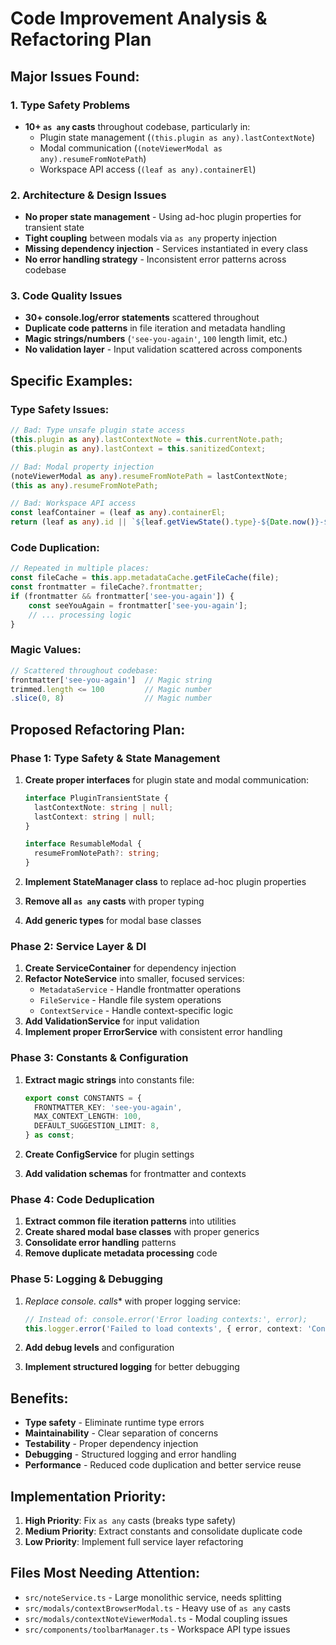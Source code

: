 # Code Improvement Analysis & Refactoring Plan

## **Major Issues Found:**

### **1. Type Safety Problems**
- **10+ `as any` casts** throughout codebase, particularly in:
  - Plugin state management (`(this.plugin as any).lastContextNote`)
  - Modal communication (`(noteViewerModal as any).resumeFromNotePath`)
  - Workspace API access (`(leaf as any).containerEl`)

### **2. Architecture & Design Issues**
- **No proper state management** - Using ad-hoc plugin properties for transient state
- **Tight coupling** between modals via `as any` property injection
- **Missing dependency injection** - Services instantiated in every class
- **No error handling strategy** - Inconsistent error patterns across codebase

### **3. Code Quality Issues**
- **30+ console.log/error statements** scattered throughout
- **Duplicate code patterns** in file iteration and metadata handling
- **Magic strings/numbers** (`'see-you-again'`, `100` length limit, etc.)
- **No validation layer** - Input validation scattered across components

## **Specific Examples:**

### Type Safety Issues:
```typescript
// Bad: Type unsafe plugin state access
(this.plugin as any).lastContextNote = this.currentNote.path;
(this.plugin as any).lastContext = this.sanitizedContext;

// Bad: Modal property injection
(noteViewerModal as any).resumeFromNotePath = lastContextNote;
(this as any).resumeFromNotePath;

// Bad: Workspace API access
const leafContainer = (leaf as any).containerEl;
return (leaf as any).id || `${leaf.getViewState().type}-${Date.now()}-${Math.random()}`;
```

### Code Duplication:
```typescript
// Repeated in multiple places:
const fileCache = this.app.metadataCache.getFileCache(file);
const frontmatter = fileCache?.frontmatter;
if (frontmatter && frontmatter['see-you-again']) {
    const seeYouAgain = frontmatter['see-you-again'];
    // ... processing logic
}
```

### Magic Values:
```typescript
// Scattered throughout codebase:
frontmatter['see-you-again']  // Magic string
trimmed.length <= 100         // Magic number
.slice(0, 8)                  // Magic number
```

## **Proposed Refactoring Plan:**

### **Phase 1: Type Safety & State Management**
1. **Create proper interfaces** for plugin state and modal communication:
   ```typescript
   interface PluginTransientState {
     lastContextNote: string | null;
     lastContext: string | null;
   }
   
   interface ResumableModal {
     resumeFromNotePath?: string;
   }
   ```

2. **Implement StateManager class** to replace ad-hoc plugin properties
3. **Remove all `as any` casts** with proper typing
4. **Add generic types** for modal base classes

### **Phase 2: Service Layer & DI**
1. **Create ServiceContainer** for dependency injection
2. **Refactor NoteService** into smaller, focused services:
   - `MetadataService` - Handle frontmatter operations
   - `FileService` - Handle file system operations  
   - `ContextService` - Handle context-specific logic
3. **Add ValidationService** for input validation
4. **Implement proper ErrorService** with consistent error handling

### **Phase 3: Constants & Configuration**
1. **Extract magic strings** into constants file:
   ```typescript
   export const CONSTANTS = {
     FRONTMATTER_KEY: 'see-you-again',
     MAX_CONTEXT_LENGTH: 100,
     DEFAULT_SUGGESTION_LIMIT: 8,
   } as const;
   ```

2. **Create ConfigService** for plugin settings
3. **Add validation schemas** for frontmatter and contexts

### **Phase 4: Code Deduplication**
1. **Extract common file iteration patterns** into utilities
2. **Create shared modal base classes** with proper generics
3. **Consolidate error handling** patterns
4. **Remove duplicate metadata processing** code

### **Phase 5: Logging & Debugging**
1. **Replace console.* calls** with proper logging service:
   ```typescript
   // Instead of: console.error('Error loading contexts:', error);
   this.logger.error('Failed to load contexts', { error, context: 'ContextService' });
   ```

2. **Add debug levels** and configuration
3. **Implement structured logging** for better debugging

## **Benefits:**
- **Type safety** - Eliminate runtime type errors
- **Maintainability** - Clear separation of concerns  
- **Testability** - Proper dependency injection
- **Debugging** - Structured logging and error handling
- **Performance** - Reduced code duplication and better service reuse

## **Implementation Priority:**
1. **High Priority**: Fix `as any` casts (breaks type safety)
2. **Medium Priority**: Extract constants and consolidate duplicate code
3. **Low Priority**: Implement full service layer refactoring

## **Files Most Needing Attention:**
- `src/noteService.ts` - Large monolithic service, needs splitting
- `src/modals/contextBrowserModal.ts` - Heavy use of `as any` casts
- `src/modals/contextNoteViewerModal.ts` - Modal coupling issues
- `src/components/toolbarManager.ts` - Workspace API type issues